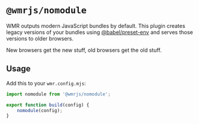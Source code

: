 # `@wmrjs/nomodule`

WMR outputs modern JavaScript bundles by default.
This plugin creates legacy versions of your bundles using [@babel/preset-env](https://babeljs.io/docs/en/babel-preset-env) and serves those versions to older browsers.

New browsers get the new stuff, old browsers get the old stuff.

## Usage

Add this to your `wmr.config.mjs`:

```js
import nomodule from '@wmrjs/nomodule';

export function build(config) {
	nomodule(config);
}
```
